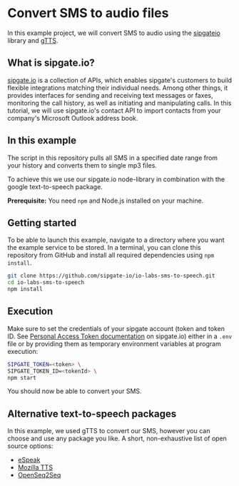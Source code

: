 # Convert SMS to audio files

In this example project, we will convert SMS to audio using the [sipgateio](https://github.com/sipgate-io/sipgateio-node) library and [gTTS](https://www.npmjs.com/package/gtts).

## What is sipgate.io?

[sipgate.io](https://www.sipgate.io/) is a collection of APIs, which enables sipgate's customers to build flexible integrations matching their individual needs.
Among other things, it provides interfaces for sending and receiving text messages or faxes, monitoring the call history, as well as initiating and manipulating calls.
In this tutorial, we will use sipgate.io's contact API to import contacts from your company's Microsoft Outlook address book.

## In this example

The script in this repository pulls all SMS in a specified date range from your history and converts them to single mp3 files.

To achieve this we use our sipgate.io node-library in combination with the google text-to-speech package.

**Prerequisite:** You need `npm` and Node.js installed on your machine. 

## Getting started

To be able to launch this example, navigate to a directory where you want the example service to be stored. In a terminal, you can clone this repository from GitHub and install all required dependencies using `npm install`.

```bash
git clone https://github.com/sipgate-io/io-labs-sms-to-speech.git
cd io-labs-sms-to-speech
npm install
```

## Execution

Make sure to set the credentials of your sipgate account (token and token ID. See [Personal Access Token documentation](https://www.sipgate.io/rest-api/authentication#personalAccessToken) on sipgate.io) either in a `.env` file or by providing them as temporary environment variables at program execution:

```bash
SIPGATE_TOKEN=<token> \
SIPGATE_TOKEN_ID=<tokenId> \
npm start
```

You should now be able to convert your SMS.

## Alternative text-to-speech packages

In this example, we used gTTS to convert our SMS, however you can choose and use any package you like. A short, non-exhaustive list of open source options:

- [eSpeak](http://espeak.sourceforge.net/)
- [Mozilla TTS](https://github.com/mozilla/TTS)
- [OpenSeq2Seq](https://github.com/NVIDIA/OpenSeq2Seq)